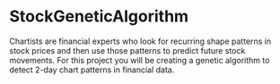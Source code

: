 # StockGeneticAlgorithm
Chartists are financial experts who look for recurring shape patterns in stock prices and then use those patterns to predict future stock movements. For this project you will be creating a genetic algorithm to detect 2-day chart patterns in financial data.
